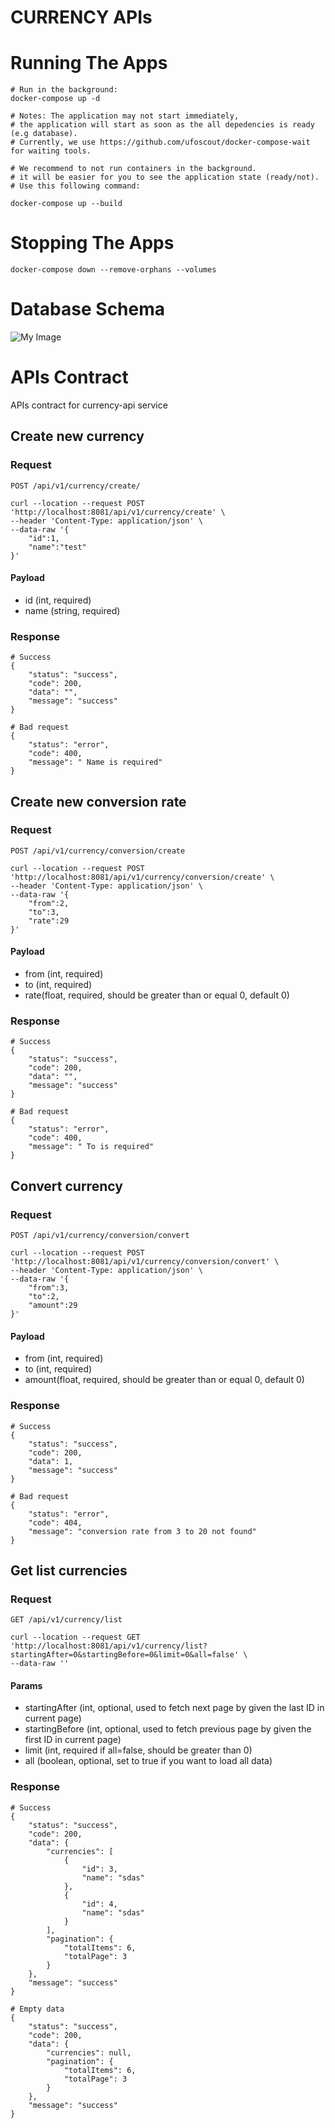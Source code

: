 # CURRENCY APIs

# Running The Apps
```shell
# Run in the background:
docker-compose up -d

# Notes: The application may not start immediately,
# the application will start as soon as the all depedencies is ready (e.g database).
# Currently, we use https://github.com/ufoscout/docker-compose-wait for waiting tools. 

# We recommend to not run containers in the background.
# it will be easier for you to see the application state (ready/not).
# Use this following command:

docker-compose up --build
```
# Stopping The Apps
```shell
docker-compose down --remove-orphans --volumes
```

# Database Schema
![My Image](db/schema.png)

# APIs Contract
APIs contract for currency-api service

## Create new currency
### Request
`POST /api/v1/currency/create/`

```shell
curl --location --request POST 'http://localhost:8081/api/v1/currency/create' \
--header 'Content-Type: application/json' \
--data-raw '{
    "id":1,
    "name":"test"
}'
```

#### Payload
- id (int, required)
- name (string, required)

### Response
```shell
# Success
{
    "status": "success",
    "code": 200,
    "data": "",
    "message": "success"
}

# Bad request
{
    "status": "error",
    "code": 400,
    "message": " Name is required"
}
```

## Create new conversion rate
### Request
`POST /api/v1/currency/conversion/create`

```shell
curl --location --request POST 'http://localhost:8081/api/v1/currency/conversion/create' \
--header 'Content-Type: application/json' \
--data-raw '{
    "from":2,
    "to":3,
    "rate":29
}'
```

#### Payload
- from (int, required)
- to (int, required)
- rate(float, required, should be greater than or equal 0, default 0)

### Response
```shell
# Success
{
    "status": "success",
    "code": 200,
    "data": "",
    "message": "success"
}

# Bad request
{
    "status": "error",
    "code": 400,
    "message": " To is required"
}
```

## Convert currency
### Request
`POST /api/v1/currency/conversion/convert`

```shell
curl --location --request POST 'http://localhost:8081/api/v1/currency/conversion/convert' \
--header 'Content-Type: application/json' \
--data-raw '{
    "from":3,
    "to":2,
    "amount":29
}'
```

#### Payload
- from (int, required)
- to (int, required)
- amount(float, required, should be greater than or equal 0, default 0)

### Response
```shell
# Success
{
    "status": "success",
    "code": 200,
    "data": 1,
    "message": "success"
}

# Bad request
{
    "status": "error",
    "code": 404,
    "message": "conversion rate from 3 to 20 not found"
}
```

## Get list currencies
### Request
`GET /api/v1/currency/list`

```shell
curl --location --request GET 'http://localhost:8081/api/v1/currency/list?startingAfter=0&startingBefore=0&limit=0&all=false' \
--data-raw ''
```

#### Params
- startingAfter (int, optional, used to fetch next page by given the last ID in current page)
- startingBefore (int, optional, used to fetch previous page by given the first ID in current page)
- limit (int, required if all=false, should be greater than 0)
- all (boolean, optional, set to true if you want to load all data)

### Response
```shell
# Success
{
    "status": "success",
    "code": 200,
    "data": {
        "currencies": [
            {
                "id": 3,
                "name": "sdas"
            },
            {
                "id": 4,
                "name": "sdas"
            }
        ],
        "pagination": {
            "totalItems": 6,
            "totalPage": 3
        }
    },
    "message": "success"
}

# Empty data
{
    "status": "success",
    "code": 200,
    "data": {
        "currencies": null,
        "pagination": {
            "totalItems": 6,
            "totalPage": 3
        }
    },
    "message": "success"
}
```